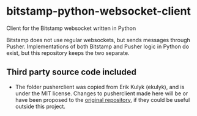 # bitstamp-python-websocket-client
Client for the Bitstamp websocket written in Python

Bitstamp does not use regular websockets, but sends messages through Pusher.
Implementations of both Bitstamp and Pusher logic in Python do exist, but this
repository keeps the two separate.

## Third party source code included
* The folder pusherclient was copied from Erik Kulyk (ekulyk), and is under the
MIT license. Changes to pusherclient made here will be or have been proposed to
the [original repository](https://github.com/ekulyk/PythonPusherClient), if they
could be useful outside this project.
